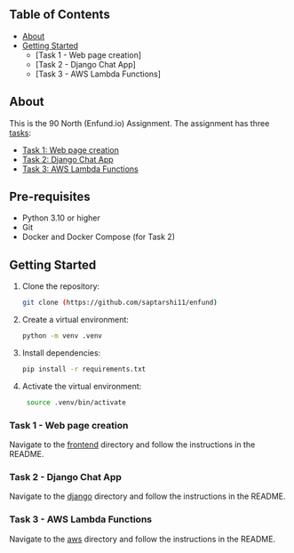 ## Table of Contents

- [About](#about)
- [Getting Started](#getting-started)
  - [Task 1 - Web page creation]
  - [Task 2 - Django Chat App]
  - [Task 3 - AWS Lambda Functions]

## About

This is the 90 North (Enfund.io) Assignment. The assignment has three [tasks](tasks.pdf):

- [Task 1: Web page creation](Frontend)
- [Task 2: Django Chat App](django)
- [Task 3: AWS Lambda Functions](AWSlamda)

## Pre-requisites

- Python 3.10 or higher
- Git
- Docker and Docker Compose (for Task 2)

## Getting Started

1. Clone the repository:
    
   ```bash
   git clone (https://github.com/saptarshi11/enfund)
   ```
   
2. Create a virtual environment:

   ```bash
   python -m venv .venv
   ```
   
3. Install dependencies:

   ```bash
   pip install -r requirements.txt
   ```
   
4. Activate the virtual environment:

   ```bash
    source .venv/bin/activate
    ```

### Task 1 - Web page creation

Navigate to the [frontend](frontend) directory and follow the instructions in the README.

### Task 2 - Django Chat App

Navigate to the [django](django) directory and follow the instructions in the README.

### Task 3 - AWS Lambda Functions

Navigate to the [aws](aws) directory and follow the instructions in the README.
